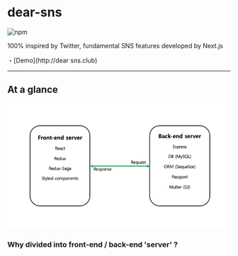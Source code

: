 # dear-sns
![npm](https://img.shields.io/badge/npm-v5.6.0-blue.svg)

100% inspired by Twitter, fundamental SNS features developed by Next.js

・[Demo](http://dear sns.club) 

*****
## At a glance
![structure](./images/structure.png)

### Why divided into front-end / back-end 'server' ?





